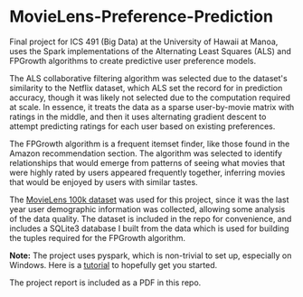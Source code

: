 # MovieLens-Preference-Prediction

Final project for ICS 491 (Big Data) at the University of Hawaii at Manoa, uses the Spark implementations of the Alternating Least Squares (ALS) and FPGrowth algorithms to create predictive user preference models.

The ALS collaborative filtering algorithm was selected due to the dataset's similarity to the Netflix dataset, which ALS set the record for in prediction accuracy, though it was likely not selected due to the computation required at scale. In essence, it treats the data as a sparse user-by-movie matrix with ratings in the middle, and then it uses alternating gradient descent to attempt predicting ratings for each user based on existing preferences.

The FPGrowth algorithm is a frequent itemset finder, like those found in the Amazon recommendation section. The algorithm was selected to identify relationships that would emerge from patterns of seeing what movies that were highly rated by users appeared frequently together, inferring movies that would be enjoyed by users with similar tastes.

The [MovieLens 100k dataset](https://grouplens.org/datasets/movielens/100k/) was used for this project, since it was the last year user demographic information was collected, allowing some analysis of the data quality. The dataset is included in the repo for convenience, and includes a SQLite3 database I built from the data which is used for building the tuples required for the FPGrowth algorithm.

**Note:** The project uses pyspark, which is non-trivial to set up, especially on Windows. Here is a [tutorial](https://towardsdatascience.com/how-to-use-pyspark-on-your-computer-9c7180075617) to hopefully get you started.

The project report is included as a PDF in this repo.